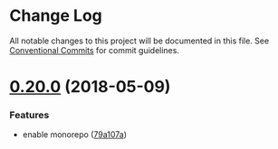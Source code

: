 # Change Log

All notable changes to this project will be documented in this file.
See [Conventional Commits](https://conventionalcommits.org) for commit guidelines.

<a name="0.20.0"></a>
# [0.20.0](https://github.com/kitware/candela/compare/v0.19.1...v0.20.0) (2018-05-09)


### Features

* enable monorepo ([79a107a](https://github.com/kitware/candela/commit/79a107a))
